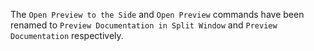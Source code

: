 The `Open Preview to the Side` and `Open Preview` commands have been renamed to `Preview Documentation in Split Window` and `Preview Documentation` respectively.
